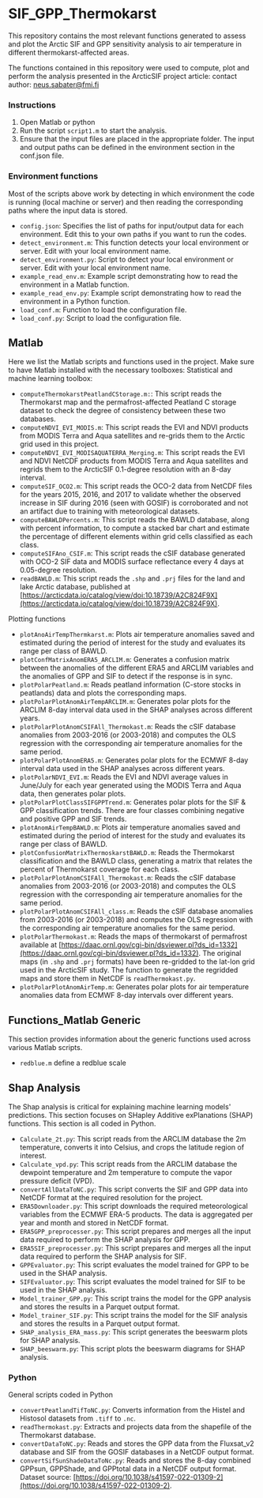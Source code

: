 # SIF_GPP_Thermokarst
This repository contains the most relevant functions generated to assess and plot the Arctic SIF and GPP sensitivity analysis to air temperature in different thermokarst-affected areas.

The functions contained in this repository were used to compute, plot and perform the analysis presented in the ArcticSIF project article:
contact author: neus.sabater@fmi.fi

### Instructions
1. Open Matlab or python
2. Run the script `script1.m` to start the analysis.
3. Ensure that the input files are placed in the appropriate folder. The input and output paths can be defined in the environment section in the conf.json file.


### Environment functions 
Most of the scripts above work by detecting in which environment the code is running (local machine or server) and then reading the corresponding paths where the input data is stored.

- `config.json`: Specifies the list of paths for input/output data for each environment. Edit this to your own paths if you want to run the codes.
- `detect_environment.m`: This function detects your local environment or server. Edit with your local environment name.
- `detect_environment.py`: Script to detect your local environment or server. Edit with your local environment name.
- `example_read_env.m`: Example script demonstrating how to read the environment in a Matlab function.
- `example_read_env.py`: Example script demonstrating how to read the environment in a Python function.
- `load_conf.m`: Function to load the configuration file.
- `load_conf.py`: Script to load the configuration file.



## Matlab

Here we list the Matlab scripts and functions used in the project. 
Make sure to have Matlab installed with the necessary toolboxes: Statistical and machine learning toolbox:

- `computeThermokarstPeatlandCStorage.m:`: This script reads the Thermokarst map and the permafrost-affected Peatland C storage dataset to check the degree of consistency between these two databases.
- `computeNDVI_EVI_MODIS.m`: This script reads the EVI and NDVI products from MODIS Terra and Aqua satellites and re-grids them to the Arctic grid used in this project.
- `computeNDVI_EVI_MODISAQUATERRA_Merging.m`: This script reads the EVI and NDVI NetCDF products from MODIS Terra and Aqua satellites and regrids them to the ArcticSIF 0.1-degree resolution with an 8-day interval.
- `computeSIF_OCO2.m`: This script reads the OCO-2 data from NetCDF files for the years 2015, 2016, and 2017 to validate whether the observed increase in SIF during 2016 (seen with GOSIF) is corroborated and not an artifact due to training with meteorological datasets.
- `computeBAWLDPercents.m`: This script reads the BAWLD database, along with percent information, to compute a stacked bar chart and estimate the percentage of different elements within grid cells classified as each class.
- `computeSIFAno_CSIF.m`: This script reads the cSIF database generated with OCO-2 SIF data and MODIS surface reflectance every 4 days at 0.05-degree resolution.
- `readBAWLD.m`: This script reads the `.shp` and `.prj` files for the land and lake Arctic database, published at [https://arcticdata.io/catalog/view/doi:10.18739/A2C824F9X](https://arcticdata.io/catalog/view/doi:10.18739/A2C824F9X).


Plotting functions

- `plotAnoAirTempThermkarst.m`: Plots air temperature anomalies saved and estimated during the period of interest for the study and evaluates its range per class of BAWLD.
- `plotConfMatrixAnomERA5_ARCLIM.m`: Generates a confusion matrix between the anomalies of the different ERA5 and ARCLIM variables and the anomalies of GPP and SIF to detect if the response is in sync.
- `plotPolarPeatland.m`: Reads peatland information (C-store stocks in peatlands) data and plots the corresponding maps.
- `plotPolarPlotAnomAirTempARCLIM.m`: Generates polar plots for the ARCLIM 8-day interval data used in the SHAP analyses across different years.
- `plotPolarPlotAnomCSIFAll_Thermokast.m`: Reads the cSIF database anomalies from 2003-2016 (or 2003-2018) and computes the OLS regression with the corresponding air temperature anomalies for the same period.
- `plotPolarPlotAnomERA5.m`: Generates polar plots for the ECMWF 8-day interval data used in the SHAP analyses across different years.
- `plotPolarNDVI_EVI.m`: Reads the EVI and NDVI average values in June/July for each year generated using the MODIS Terra and Aqua data, then generates polar plots.
- `plotPolarPlotClassSIFGPPTrend.m`: Generates polar plots for the SIF & GPP classification trends. There are four classes combining negative and positive GPP and SIF trends.
- `plotAnomAirTempBAWLD.m`: Plots air temperature anomalies saved and estimated during the period of interest for the study and evaluates its range per class of BAWLD.
- `plotConfusionMatrixThermoskarstBAWLD.m`: Reads the Thermokarst classification and the BAWLD class, generating a matrix that relates the percent of Thermokarst coverage for each class.
- `plotPolarPlotAnomCSIFAll_Thermokast.m`: Reads the cSIF database anomalies from 2003-2016 (or 2003-2018) and computes the OLS regression with the corresponding air temperature anomalies for the same period.
- `plotPolarPlotAnomCSIFAll_class.m`: Reads the cSIF database anomalies from 2003-2016 (or 2003-2018) and computes the OLS regression with the corresponding air temperature anomalies for the same period.
- `plotPolarThermokast.m`: Reads the maps of thermokarst of permafrost available at [https://daac.ornl.gov/cgi-bin/dsviewer.pl?ds_id=1332](https://daac.ornl.gov/cgi-bin/dsviewer.pl?ds_id=1332). The original maps (in `.shp` and `.prj` formats) have been re-gridded to the lat-lon grid used in the ArcticSIF study. The function to generate the regridded maps and store them in NetCDF is `readThermokast.py`.
- `plotPolarPlotAnomAirTemp.m`: Generates polar plots for air temperature anomalies data from ECMWF 8-day intervals over different years.


## Functions_Matlab Generic
This section provides information about the generic functions used across various Matlab scripts.
- `redblue.m` define a redblue scale


## Shap Analysis

The Shap analysis is critical for explaining machine learning models' predictions. This section focuses on SHapley Additive exPlanations (SHAP) functions.
This section is all coded in Python.

- `Calculate_2t.py`: This script reads from the ARCLIM database the 2m temperature, converts it into Celsius, and crops the latitude region of interest.
- `Calculate_vpd.py`: This script reads from the ARCLIM database the dewpoint temperature and 2m temperature to compute the vapor pressure deficit (VPD).
- `convertAllDataToNC.py`: This script converts the SIF and GPP data into NetCDF format at the required resolution for the project.
- `ERA5Downloader.py`: This script downloads the required meteorological variables from the ECMWF ERA-5 products. The data is aggregated per year and month and stored in NetCDF format.
- `ERA5GPP_preprocesser.py`: This script prepares and merges all the input data required to perform the SHAP analysis for GPP.
- `ERA5SIF_preprocesser.py`: This script prepares and merges all the input data required to perform the SHAP analysis for SIF.
- `GPPEvaluator.py`: This script evaluates the model trained for GPP to be used in the SHAP analysis.
- `SIFEvaluator.py`: This script evaluates the model trained for SIF to be used in the SHAP analysis.
- `Model_trainer_GPP.py`: This script trains the model for the GPP analysis and stores the results in a Parquet output format.
- `Model_trainer_SIF.py`: This script trains the model for the SIF analysis and stores the results in a Parquet output format.
- `SHAP_analysis_ERA_mass.py`: This script generates the beeswarm plots for SHAP analysis.
- `SHAP_beeswarm.py`: This script plots the beeswarm diagrams for SHAP analysis.



### Python 
General scripts coded in Python 
- `convertPeatlandTifToNC.py`: Converts information from the Histel and Histosol datasets from `.tiff` to `.nc`.
- `readThermokast.py`: Extracts and projects data from the shapefile of the Thermokarst database.
- `convertDataToNC.py`: Reads and stores the GPP data from the Fluxsat_v2 database and SIF from the GOSIF databases in a NetCDF output format.
- `convertSifSunShadeDataToNc.py`: Reads and stores the 8-day combined GPPsun, GPPShade, and GPPtotal data in a NetCDF output format. Dataset source: [https://doi.org/10.1038/s41597-022-01309-2](https://doi.org/10.1038/s41597-022-01309-2).
